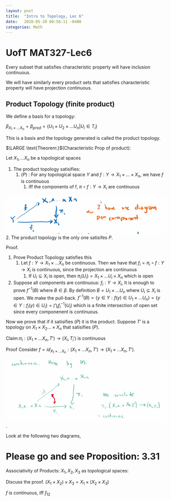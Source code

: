 ```yaml
---
layout: post
title:  "Intro to Topology, Lec 6"
date:   2020-05-20 00:56:11 -0400
categories: Math
---
```


# UofT MAT327-Lec6

Every subset that satisfies characteristic property will have inclusion continuous.

We will have similarly every product sets that satisfies characteristic property will have projection continuous.

## Product Topology (finite product)
We define a basis for a topology:

$\beta_{X_1 \times ... X_n} = \beta_{prod} = \{U_1 \times U_2 \times ... U_n | U_i \in T_i\}$

This is a basis and the topology generated is called the product topology.

$\LARGE \text{Theorem:}$(Characteristic Prop of product):

Let $X_1, ... X_n$ be a topological spaces
1.  The product topology satisifies:
    1.  $(P)$ : For any topological space $Y$ and $f : Y \rightarrow X_1 \times ... \times  X_n$, we have $f$ is continuous
        1.  iff the components of f, $\pi \circ f : Y \rightarrow X_i$ are continuous
   
![](/assets/img/2020-05-22-12-17-57.png)
2. The product topology is the only one satisifes $P$.

$\text{Proof.}$
1. Prove Product Topology satisfies this
   1. Let $f: Y \rightarrow X_1 \times ... X_n$ be continuous. Then we have that $f_i = \pi_i \circ f : Y \rightarrow X_i$ is continuous, since the projection are continuous
      1. If $U_i \subseteq X_i$ is open, then $\pi_i(U_i) = X_1 \times ... U_i \times X_n$ which is open 
2. Suppose all components are continuous: $f_i : Y \rightarrow X_i$, It is enough to prove $f^{-1}(B)$ where $B \in \beta$. By definition $B = U_1 \times ... U_n$ where $U_i \subseteq X_i$ is open. We make the pull-back. $f^{-1}(B) = \{y \in Y : f(y) \in U_1 \times ... U_n\} = \{y \in Y: f_i(y) \in U_i\} = \bigcap_{i} f^{-1}_i(U_i)$ which is a finite intersection of open set since every componenent is continuous.


Now we prove that if it satisifies $(P)$ it is the product.
Suppose $T'$ is a topology on $X_1 \times X_2 ... \times X_n$ that satisifies $(P)$.

$\text{Claim:} \pi_i : (X_1 \times ... X_{n}, T') \rightarrow (X_i, T_i')$ is continuous 


$\text{Proof}$ Consider $f = id_{X_1 \times ... X_{n}} : (X_1 \times ... X_{n}, T') \rightarrow (X_1 \times ... X_{n}, T')$.

![](/assets/img/2020-05-22-12-31-51.png).

Look at the following two diagrams, 


# Please go and see $\text{Proposition: 3.31}$

$\text{Associativity of Products:}$ $X_1, X_2, X_3$ as topological spaces:

$\text{Discuss the proof.}$ $(X_1 \times X_2) \times X_3 = X_1 \times (X_2 \times X_3)$

$f$ is continuous, iff $f_{12}$